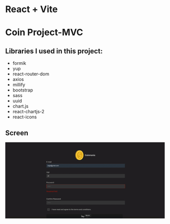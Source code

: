 # React + Vite

# Coin Project-MVC

## Libraries I used in this project:

- formik
- yup
- react-router-dom
- axios
- millify
- bootstrap
- sass
- uuid
- chart.js
- react-chartjs-2
- react-icons

## Screen

![](screen.gif)
